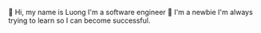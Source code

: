 👋 Hi, my name is Luong I'm a software engineer
👀 I'm a newbie I'm always trying to learn so I can become successful.
